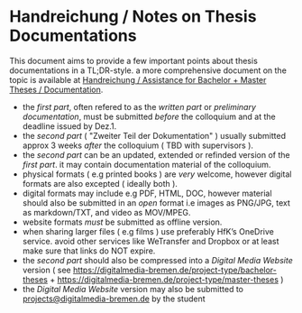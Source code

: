 # Handreichung / Notes on Thesis Documentations

This document aims to provide a few important points about thesis documentations in a TL;DR-style. a more comprehensive document on the topic is available at [Handreichung / Assistance for Bachelor + Master Theses / Documentation](http://dm-hb.de/dmafbamt).

- the *first part*, often refered to as the *written part* or *preliminary documentation*, must be submitted *before* the colloquium and at the deadline issued by Dez.1.
- the *second part* ( "Zweiter Teil der Dokumentation" ) usually submitted approx 3 weeks *after* the colloquium ( TBD with supervisors ).
- the *second part* can be an updated, extended or refinded version of the *first part*. it may contain documentation material of the colloquium. 
- physical formats ( e.g printed books ) are *very* welcome, however digital formats are also excepted ( ideally both ).
- digital formats may include e.g PDF, HTML, DOC, however material should also be submitted in an *open* format i.e images as PNG/JPG, text as markdown/TXT, and video as MOV/MPEG.
- website formats *must* be submitted as offline version.
- when sharing larger files ( e.g films ) use preferably HfK’s OneDrive service. avoid other services like WeTransfer and Dropbox or at least make sure that links do NOT expire.
- the *second part* should also be compressed into a *Digital Media Website* version ( see https://digitalmedia-bremen.de/project-type/bachelor-theses + https://digitalmedia-bremen.de/project-type/master-theses )
- the *Digital Media Website* version may also be submitted to projects@digitalmedia-bremen.de by the student
